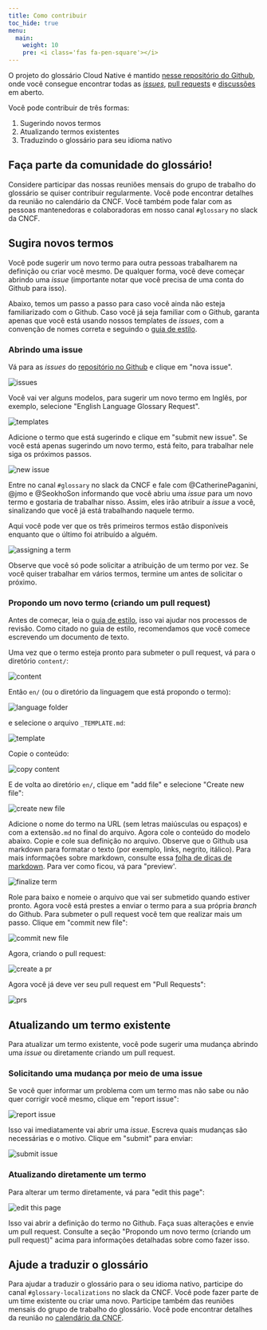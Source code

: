 ```yaml
---
title: Como contribuir
toc_hide: true
menu:
  main:
    weight: 10
    pre: <i class='fas fa-pen-square'></i>
---
```


O projeto do glossário Cloud Native é mantido [nesse repositório do Github](https://github.com/cncf/glossary), onde você consegue encontrar todas as [*issues*](https://github.com/cncf/glossary/issues), [pull requests](https://github.com/cncf/glossary/pulls) e [discussões](https://github.com/cncf/glossary/discussions) em aberto.

Você pode contribuir de três formas:

1) Sugerindo novos termos
2) Atualizando termos existentes
3) Traduzindo o glossário para seu idioma nativo

## Faça parte da comunidade do glossário!

Considere participar das nossas reuniões mensais do grupo de trabalho do glossário se quiser contribuir regularmente. Você
pode encontrar detalhes da reunião no calendário da CNCF. Você também pode falar com as pessoas mantenedoras e colaboradoras 
em nosso canal `#glossary` no slack da CNCF. 
## Sugira novos termos
Você pode sugerir um novo termo para outra pessoas trabalharem na definição ou criar você mesmo. De qualquer forma, você deve 
começar abrindo uma *issue* (importante notar que você precisa de uma conta do Github para isso).

Abaixo, temos um passo a passo para caso você ainda não esteja familiarizado com o Github. Caso você já seja familiar com o Github, garanta apenas que você está usando nossos templates de *issues*, com a convenção de nomes correta e seguindo o
[guia de estilo](https://glossary.cncf.io/style-guide/).

### Abrindo uma issue 
Vá para as *issues* do [repositório no Github](https://github.com/cncf/glossary/issues) e clique em "nova issue".

![issues](/images/how-to/howto-01.png)

Você vai ver alguns modelos, para sugerir um novo termo em Inglês, por exemplo, selecione "English Language Glossary Request".

![templates](/images/how-to/howto-02.png)

Adicione o termo que está sugerindo e clique em "submit new issue". Se você está apenas sugerindo um novo termo, está feito,
para trabalhar nele siga os próximos passos.

![new issue](/images/how-to/howto-03.png)

Entre no canal `#glossary` no slack da CNCF e fale com @CatherinePaganini, @jmo e @SeokhoSon informando que você abriu uma
*issue* para um novo termo e gostaria de trabalhar nisso. Assim, eles irão atribuir a *issue* a você, sinalizando que você
já está trabalhando naquele termo.

Aqui você pode ver que os três primeiros termos estão disponíveis enquanto que o último foi atribuído a alguém. 

![assigning a term](/images/how-to/howto-04.png)

Observe que você só pode solicitar a atribuição de um termo por vez. Se você quiser trabalhar em vários termos, termine um antes de solicitar o próximo.

### Propondo um novo termo (criando um pull request)

Antes de começar, leia o [guia de estilo](https://glossary.cncf.io/style-guide/), isso vai ajudar nos processos de revisão. Como citado no guia de estilo, recomendamos
que você comece escrevendo um documento de texto.

Uma vez que o termo esteja pronto para submeter o pull request, vá para o diretório `content/`:

![content](/images/how-to/howto-05.png)


Então `en/` (ou o diretório da linguagem que está propondo o termo):

![language folder](/images/how-to/howto-06.png)

e selecione o arquivo `_TEMPLATE.md`:

![template](/images/how-to/howto-07.png)

Copie o conteúdo:

![copy content](/images/how-to/howto-08.png)

E de volta ao diretório `en/`, clique em "add file" e selecione "Create new file":

![create new file](/images/how-to/howto-09.png)

Adicione o nome do termo na URL (sem letras maiúsculas ou espaços) e com a extensão`.md` no final do arquivo. Agora cole o conteúdo do modelo abaixo. Copie e cole sua definição
no arquivo. Observe que o Github usa markdown para formatar o texto (por exemplo, links, negrito, itálico). Para mais informações sobre markdown, consulte essa 
[folha de dicas de markdown](https://www.markdownguide.org/cheat-sheet/). Para ver como ficou, vá para "preview'.

![finalize term](/images/how-to/howto-10.png)

Role para baixo e nomeie o arquivo que vai ser submetido quando estiver pronto. Agora você está prestes a enviar o termo para a sua própria *branch* do Github. Para submeter o pull request você tem que realizar mais um passo. Clique em "commit new file":

![commit new file](/images/how-to/howto-11.png)

Agora, criando o pull request:

![create a pr](/images/how-to/howto-12.png)

Agora você já deve ver seu pull request em "Pull Requests":

![prs](/images/how-to/howto-13.png)

## Atualizando um termo existente
Para atualizar um termo existente, você pode sugerir uma mudança abrindo uma *issue* ou diretamente criando um pull request.

### Solicitando uma mudança por meio de uma issue
Se você quer informar um problema com um termo mas não sabe ou não quer corrigir você mesmo, clique em "report issue":
 
![report issue](/images/how-to/howto-14.png)

Isso vai imediatamente vai abrir uma *issue*. Escreva quais mudanças são necessárias e o motivo. Clique em "submit" para enviar:

![submit issue](/images/how-to/howto-15.png)

### Atualizando diretamente um termo
Para alterar um termo diretamente, vá para "edit this page":

![edit this page](/images/how-to/howto-16.png)

Isso vai abrir a definição do termo no Github. Faça suas alterações e envie um pull request. Consulte a seção "Propondo um novo termo (criando um pull request)" acima para 
informações detalhadas sobre como fazer isso.

## Ajude a traduzir o glossário
Para ajudar a traduzir o glossário para o seu idioma nativo, participe do canal `#glossary-localizations` no slack da CNCF. Você pode fazer parte de um time existente ou
criar uma novo. Participe também das reuniões mensais do grupo de trabalho do glossário. Você pode encontrar detalhes da reunião no [calendário da CNCF](https://www.cncf.io/calendar/).



